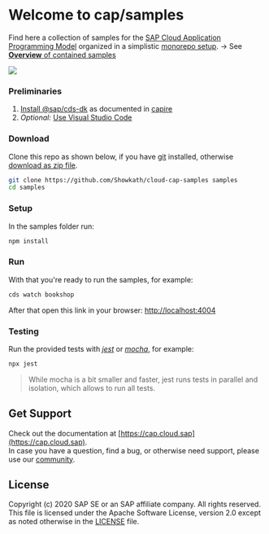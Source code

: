 # Welcome to cap/samples

Find here a collection of samples for the [SAP Cloud Application Programming Model](https://cap.cloud.sap) organized in a simplistic [monorepo setup](samples.md#all-in-one-monorepo). &rarr; See [**Overview** of contained samples](samples.md)

![](https://github.com/Showkath/cloud-cap-samples/workflows/CI/badge.svg)

### Preliminaries

1. [Install @sap/cds-dk](https://cap.cloud.sap/docs/get-started/) as documented in [capire](https://cap.cloud.sap)
2. _Optional:_ [Use Visual Studio Code](https://cap.cloud.sap/docs/get-started/in-vscode)


### Download

Clone this repo as shown below, if you have [git](https://git-scm.com/downloads) installed,
otherwise [download as zip file](archive/master.zip).

```sh
git clone https://github.com/Showkath/cloud-cap-samples samples
cd samples
```

### Setup

In the samples folder run:

```sh
npm install
```

### Run

With that you're ready to run the samples, for example:

```sh
cds watch bookshop
```

After that open this link in your browser: [http://localhost:4004](http://localhost:4004)

### Testing

Run the provided tests with [_jest_](http://jestjs.io) or [_mocha_](http://mochajs.org), for example:
```sh
npx jest
```
> While mocha is a bit smaller and faster, jest runs tests in parallel and isolation, which allows to run all tests.


## Get Support

Check out the documentation at [https://cap.cloud.sap](https://cap.cloud.sap). <br>
In case you have a question, find a bug, or otherwise need support, please use our [community](https://answers.sap.com/tags/9f13aee1-834c-4105-8e43-ee442775e5ce).


## License

Copyright (c) 2020 SAP SE or an SAP affiliate company. All rights reserved. This file is licensed under the Apache Software License, version 2.0 except as noted otherwise in the [LICENSE](/LICENSE) file.
